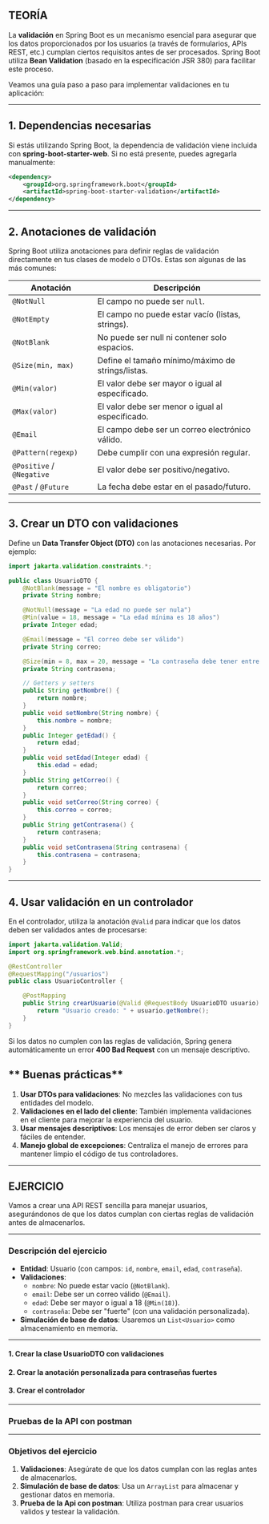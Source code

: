 ## TEORÍA

La **validación** en Spring Boot es un mecanismo esencial para asegurar que los datos proporcionados por los usuarios (a través de formularios, APIs REST, etc.) cumplan ciertos requisitos antes de ser procesados. Spring Boot utiliza **Bean Validation** (basado en la especificación JSR 380) para facilitar este proceso.

Veamos una guía paso a paso para implementar validaciones en tu aplicación:

---

## **1. Dependencias necesarias**

Si estás utilizando Spring Boot, la dependencia de validación viene incluida con **spring-boot-starter-web**. Si no está presente, puedes agregarla manualmente:

```xml
<dependency>
    <groupId>org.springframework.boot</groupId>
    <artifactId>spring-boot-starter-validation</artifactId>
</dependency>
```

---

## **2. Anotaciones de validación**

Spring Boot utiliza anotaciones para definir reglas de validación directamente en tus clases de modelo o DTOs. Estas son algunas de las más comunes:

| Anotación                     | Descripción                                     |
|-------------------------------|-------------------------------------------------|
| `@NotNull`                    | El campo no puede ser `null`.                   |
| `@NotEmpty`                   | El campo no puede estar vacío (listas, strings).|
| `@NotBlank`                   | No puede ser null ni contener solo espacios.    |
| `@Size(min, max)`             | Define el tamaño mínimo/máximo de strings/listas. |
| `@Min(valor)`                 | El valor debe ser mayor o igual al especificado.|
| `@Max(valor)`                 | El valor debe ser menor o igual al especificado.|
| `@Email`                      | El campo debe ser un correo electrónico válido.|
| `@Pattern(regexp)`            | Debe cumplir con una expresión regular.         |
| `@Positive` / `@Negative`     | El valor debe ser positivo/negativo.           |
| `@Past` / `@Future`           | La fecha debe estar en el pasado/futuro.       |

---

## **3. Crear un DTO con validaciones**

Define un **Data Transfer Object (DTO)** con las anotaciones necesarias. Por ejemplo:

```java
import jakarta.validation.constraints.*;

public class UsuarioDTO {
    @NotBlank(message = "El nombre es obligatorio")
    private String nombre;

    @NotNull(message = "La edad no puede ser nula")
    @Min(value = 18, message = "La edad mínima es 18 años")
    private Integer edad;

    @Email(message = "El correo debe ser válido")
    private String correo;

    @Size(min = 8, max = 20, message = "La contraseña debe tener entre 8 y 20 caracteres")
    private String contrasena;

    // Getters y setters
    public String getNombre() {
        return nombre;
    }
    public void setNombre(String nombre) {
        this.nombre = nombre;
    }
    public Integer getEdad() {
        return edad;
    }
    public void setEdad(Integer edad) {
        this.edad = edad;
    }
    public String getCorreo() {
        return correo;
    }
    public void setCorreo(String correo) {
        this.correo = correo;
    }
    public String getContrasena() {
        return contrasena;
    }
    public void setContrasena(String contrasena) {
        this.contrasena = contrasena;
    }
}
```

---

## **4. Usar validación en un controlador**

En el controlador, utiliza la anotación `@Valid` para indicar que los datos deben ser validados antes de procesarse:

```java
import jakarta.validation.Valid;
import org.springframework.web.bind.annotation.*;

@RestController
@RequestMapping("/usuarios")
public class UsuarioController {

    @PostMapping
    public String crearUsuario(@Valid @RequestBody UsuarioDTO usuario) {
        return "Usuario creado: " + usuario.getNombre();
    }
}
```

Si los datos no cumplen con las reglas de validación, Spring genera automáticamente un error **400 Bad Request** con un mensaje descriptivo.

## ** Buenas prácticas**
1. **Usar DTOs para validaciones**: No mezcles las validaciones con tus entidades del modelo.
2. **Validaciones en el lado del cliente**: También implementa validaciones en el cliente para mejorar la experiencia del usuario.
3. **Usar mensajes descriptivos**: Los mensajes de error deben ser claros y fáciles de entender.
4. **Manejo global de excepciones**: Centraliza el manejo de errores para mantener limpio el código de tus controladores.

---

## EJERCICIO

Vamos a crear una API REST sencilla para manejar usuarios, asegurándonos de que los datos cumplan con ciertas reglas de validación antes de almacenarlos.

---

### **Descripción del ejercicio**
- **Entidad**: Usuario (con campos: `id`, `nombre`, `email`, `edad`, `contraseña`).
- **Validaciones**:
    - `nombre`: No puede estar vacío (`@NotBlank`).
    - `email`: Debe ser un correo válido (`@Email`).
    - `edad`: Debe ser mayor o igual a 18 (`@Min(18)`).
    - `contraseña`: Debe ser "fuerte" (con una validación personalizada).
- **Simulación de base de datos**: Usaremos un `List<Usuario>` como almacenamiento en memoria.

---

#### **1. Crear la clase UsuarioDTO con validaciones**

#### **2. Crear la anotación personalizada para contraseñas fuertes**

#### **3. Crear el controlador**

---

### **Pruebas de la API con postman**

---

### **Objetivos del ejercicio**
1. **Validaciones**: Asegúrate de que los datos cumplan con las reglas antes de almacenarlos.
2. **Simulación de base de datos**: Usa un `ArrayList` para almacenar y gestionar datos en memoria.
3. **Prueba de la Api con postman**: Utiliza postman para crear usuarios validos y testear la validación.